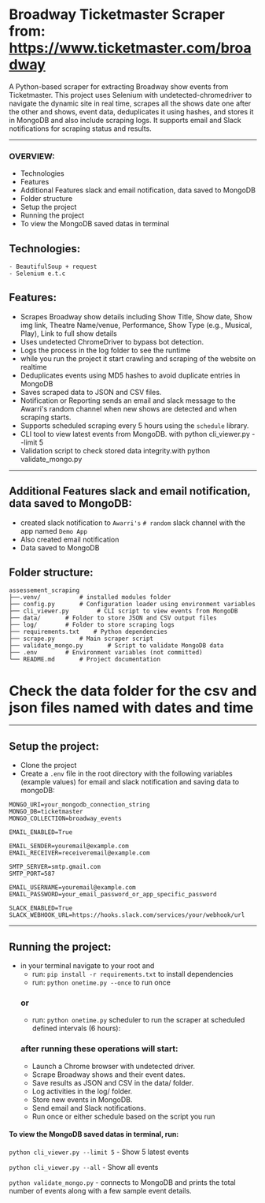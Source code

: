 # Broadway Ticketmaster Scraper from: https://www.ticketmaster.com/broadway

A Python-based scraper for extracting Broadway show events from Ticketmaster. This project uses Selenium with undetected-chromedriver to navigate the dynamic site in real time, scrapes all the shows date one after the other and shows, event data, deduplicates it using hashes, and stores it in MongoDB and also include scraping logs. It supports email and Slack notifications for scraping status and results.

---

### OVERVIEW:
- Technologies
- Features
- Additional Features slack and email notification, data saved to MongoDB
- Folder structure
- Setup the project
- Running the project
- To view the MongoDB saved datas in terminal

## Technologies:
    - BeautifulSoup + request
    - Selenium e.t.c

## Features:
- Scrapes Broadway show details including Show Title, Show date, Show img link, Theatre Name/venue, Performance, Show Type (e.g., Musical, Play), Link to full show details
- Uses undetected ChromeDriver to bypass bot detection.
- Logs the process in the log folder to see the runtime 
- while you run the project it start crawling and scraping of the website on realtime
- Deduplicates events using MD5 hashes to avoid duplicate entries in MongoDB
- Saves scraped data to JSON and CSV files.
- Notification or Reporting sends an email and slack message to the Awarri's random channel when new shows are detected and when scraping starts.
- Supports scheduled scraping every 5 hours using the `schedule` library.
- CLI tool to view latest events from MongoDB. with python cli_viewer.py --limit 5
- Validation script to check stored data integrity.with python validate_mongo.py

---

## Additional Features slack and email notification, data saved to MongoDB:
- created slack notification to `Awarri's` `# random` slack channel with the app named `Demo App`
- Also created email notification
- Data saved to MongoDB

## Folder structure:
```
assessement_scraping
├──.venv/           # installed modules folder
├── config.py       # Configuration loader using environment variables
├── cli_viewer.py        # CLI script to view events from MongoDB
├── data/       # Folder to store JSON and CSV output files
├── log/        # Folder to store scraping logs
├── requirements.txt    # Python dependencies
├── scrape.py       # Main scraper script
├── validate_mongo.py       # Script to validate MongoDB data
├── .env        # Environment variables (not committed)
└── README.md       # Project documentation
```
# Check the data folder for the csv and json files named with dates and time 
---

## Setup the project:

- Clone the project
- Create a `.env` file in the root directory with the following variables (example values) for email and slack notification and saving data to mongoDB:
```
MONGO_URI=your_mongodb_connection_string
MONGO_DB=ticketmaster
MONGO_COLLECTION=broadway_events

EMAIL_ENABLED=True

EMAIL_SENDER=youremail@example.com
EMAIL_RECEIVER=receiveremail@example.com

SMTP_SERVER=smtp.gmail.com
SMTP_PORT=587

EMAIL_USERNAME=youremail@example.com
EMAIL_PASSWORD=your_email_password_or_app_specific_password

SLACK_ENABLED=True
SLACK_WEBHOOK_URL=https://hooks.slack.com/services/your/webhook/url
```

---

## Running the project:

- in your terminal navigate to your root and 
    - run: `pip install -r requirements.txt` to install dependencies 
    - run: `python onetime.py --once` to run once 
    ### or 
    - run: `python onetime.py` scheduler to run the scraper at scheduled defined intervals (6 hours):
    ### after running these operations will start:
	- Launch a Chrome browser with undetected driver.
	- Scrape Broadway shows and their event dates.
	- Save results as JSON and CSV in the data/ folder.
	- Log activities in the log/ folder.
	- Store new events in MongoDB.
	- Send email and Slack notifications.
    - Run once or either schedule based on the script you run

#### To view the MongoDB saved datas in terminal, run:
`python cli_viewer.py --limit 5`      - Show 5 latest events

`python cli_viewer.py --all`        - Show all events

`python validate_mongo.py`     - connects to MongoDB and prints the total number of events along with a few sample event details.


